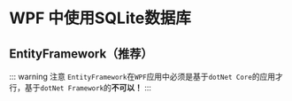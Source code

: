 # WPF 中使用SQLite数据库

## EntityFramework（推荐）

::: warning 注意
`EntityFramework`在`WPF`应用中必须是基于`dotNet Core`的应用才行，基于`dotNet Framework`的**不可以！**
:::
